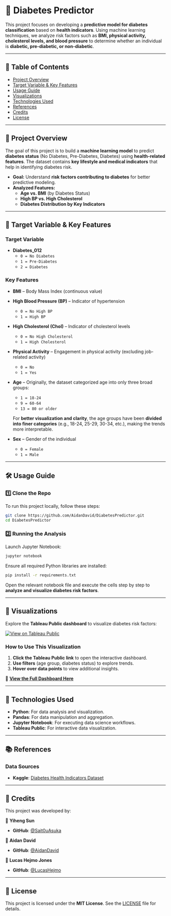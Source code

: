 # 🏥 Diabetes Predictor

This project focuses on developing a **predictive model for diabetes classification** based on **health indicators**. Using machine learning techniques, we analyze risk factors such as **BMI, physical activity, cholesterol levels, and blood pressure** to determine whether an individual is **diabetic, pre-diabetic, or non-diabetic**.

---

## 📌 Table of Contents

- [Project Overview](#project-overview)
- [Target Variable & Key Features](#target-variable--key-features)
- [Usage Guide](#usage-guide)
- [Visualizations](#visualizations)
- [Technologies Used](#technologies-used)
- [References](#references)
- [Credits](#credits)
- [License](#license)

---

## 🎯 Project Overview

The goal of this project is to build a **machine learning model** to predict **diabetes status** (No Diabetes, Pre-Diabetes, Diabetes) using **health-related features**. The dataset contains **key lifestyle and medical indicators** that help in identifying diabetes risk.

- **Goal:** Understand **risk factors contributing to diabetes** for better predictive modeling.  
- **Analyzed Features:**  
  - **Age vs. BMI** (by Diabetes Status)  
  - **High BP vs. High Cholesterol**  
  - **Diabetes Distribution by Key Indicators**  

---

## 🎯 Target Variable & Key Features

### **Target Variable**
- **Diabetes_012**  
  - `0 = No Diabetes`  
  - `1 = Pre-Diabetes`  
  - `2 = Diabetes`  

### **Key Features**
- **BMI** – Body Mass Index (continuous value)  
- **High Blood Pressure (BP)** – Indicator of hypertension  
  - `0 = No High BP`  
  - `1 = High BP`  
- **High Cholesterol (Chol)** – Indicator of cholesterol levels  
  - `0 = No High Cholesterol`  
  - `1 = High Cholesterol`  
- **Physical Activity** – Engagement in physical activity (excluding job-related activity)  
  - `0 = No`  
  - `1 = Yes`    
- **Age** – Originally, the dataset categorized age into only three broad groups:
  - `1 = 18-24`  
  - `9 = 60-64`  
  - `13 = 80 or older`  
  
  For **better visualization and clarity**, the age groups have been **divided into finer categories** (e.g., 18-24, 25-29, 30-34, etc.), making the trends more interpretable.
- **Sex** – Gender of the individual  
  - `0 = Female`  
  - `1 = Male`  

---

## 🛠️ Usage Guide

### 1️⃣ Clone the Repo
To run this project locally, follow these steps:

```bash
git clone https://github.com/AidanDavid/DiabetesPredictor.git
cd DiabetesPredictor
```

### 2️⃣ Running the Analysis
Launch Jupyter Notebook:

```bash
jupyter notebook
```
Ensure all required Python libraries are installed:

```bash
pip install -r requirements.txt
```

Open the relevant notebook file and execute the cells step by step to **analyze and visualize diabetes risk factors**.

---

## 🌊 Visualizations

Explore the **Tableau Public dashboard** to visualize diabetes risk factors:

[![View on Tableau Public](https://img.shields.io/badge/View-Tableau%20Public-blue)](https://public.tableau.com/app/profile/yiheng.sun/viz/diabetes_17406445784920/Story1)

### **How to Use This Visualization**
1. **Click the Tableau Public link** to open the interactive dashboard.  
2. **Use filters** (age group, diabetes status) to explore trends.  
3. **Hover over data points** to view additional insights.  

🔗 **[View the Full Dashboard Here](https://public.tableau.com/app/profile/yiheng.sun/viz/diabetes_17406445784920/Story1)**  

---

## 🔧 Technologies Used
- **Python**: For data analysis and visualization.  
- **Pandas**: For data manipulation and aggregation.  
- **Jupyter Notebook**: For executing data science workflows.  
- **Tableau Public**: For interactive data visualization.  

---

## 📚 References

### **Data Sources**
- **Kaggle**: [Diabetes Health Indicators Dataset](https://www.kaggle.com/datasets/alexteboul/diabetes-health-indicators-dataset)

---

## 💪 Credits

This project was developed by:

👤 **Yiheng Sun**  
- **GitHub**: [@Sait0uAsuka](https://github.com/Sait0uAsuka)

👤 **Aidan David**  
- **GitHub**: [@AidanDavid](https://github.com/AidanDavid)

👤 **Lucas Hejmo Jones**  
- **GitHub**: [@LucasHejmo](https://github.com/LucasHejmo)

---

## 📝 License
This project is licensed under the **MIT License**. See the [LICENSE](./LICENSE) file for details.  